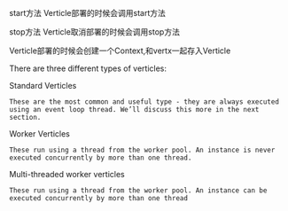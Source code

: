 start方法
Verticle部署的时候会调用start方法

stop方法
Verticle取消部署的时候会调用stop方法

Verticle部署的时候会创建一个Context,和vertx一起存入Verticle



There are three different types of verticles:

Standard Verticles

    These are the most common and useful type - they are always executed using an event loop thread. We’ll discuss this more in the next section.
Worker Verticles

    These run using a thread from the worker pool. An instance is never executed concurrently by more than one thread.
Multi-threaded worker verticles

    These run using a thread from the worker pool. An instance can be executed concurrently by more than one thread